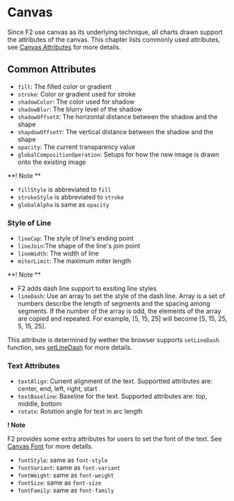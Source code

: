 # Canvas

Since F2 use canvas as its underlying technique, all charts drawn support the attributes of the canvas. This chapter lists commonly used attributes, see [Canvas Attributes](http://www.w3school.com.cn/tags/html_ref_canvas.asp) for more details.

## Common Attributes

- `fill`: The filled color or gradient
- `stroke`: Color or gradient used for stroke 
- `shadowColor`: The color used for shadow
- `shadowBlur`: The blurry level of the shadow
- `shadowOffsetX`: The horizontal distance between the shadow and the shape
- `shapdowOffsetY`: The vertical distance between the shadow and the shape
- `opacity`: The current transparency value
- `globalCompositionOperation`: Setups for how the new image is drawn onto the existing image

**! Note **

- `fillStyle` is abbreviated to `fill`
- `strokeStyle` is abbreviated to `stroke`
- `globalAlpha` is same as `opacity`

### Style of Line

- `lineCap`: The style of line's ending point
- `lineJoin`:The shape of the line's join point
- `lineWidth`: The width of line
- `miterLimit`: The maximum miter length

**! Note **

- F2 adds dash line support to exsiting line styles
- `lineDash`: Use an array to set the style of the dash line. Array is a set of numbers describe the length of segments and the spacing among segments. If the number of the array is odd, the elements of the array are copied and repeated. For example, [5, 15, 25] will become [5, 15, 25, 5, 15, 25].

This attribute is determined by wether the browser supports `setLineDash` function, ses [setLineDash](https://developer.mozilla.org/en-US/docs/Web/API/CanvasRenderingContext2D/setLineDash) for more details.

### Text Attributes

- `textAlign`: Current alignment of the text. Supportted attributes are: center, end, left, right, start
- `textBaseline`: Baseline for the text. Supported attributes are: top, middle, bottom
- `rotate`: Rotation angle for text in arc length

**! Note**

F2 provides some extra attributes for users to set the font of the text. See [Canvas Font](http://www.w3school.com.cn/tags/canvas_font.asp) for more details.

- `fontStyle`: same as `font-style`
- `fontVariant`: same as `font-variant`
- `fontWeight`: same as `font-weight`
- `fontSize`: same as `font-size`
- `fontFamily`: same as `font-family`